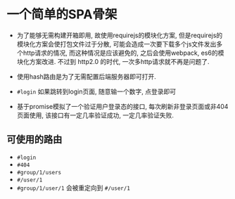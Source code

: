 # 一个简单的SPA骨架

- 为了能够无需构建开箱即用, 故使用requirejs的模块化方案, 但是requirejs的模块化方案会使打包文件过于分散, 
可能会造成一次要下载多个js文件发出多个http请求的情况, 而这种情况是应该避免的, 之后会使用webpack, es6的模块化方案改进.
不过到 http2.0 的时代, 一次多http请求就不再是问题了.

- 使用hash路由是为了无需配置后端服务器即可打开.

- ```#login``` 如果跳转到login页面, 随意输一个数字, 点登录即可

- 基于promise模拟了一个验证用户登录态的接口, 每次刷新非登录页面或非404页面使用, 该接口有一定几率验证成功, 一定几率验证失败.

## 可使用的路由
- ```#login```
- ```#404```
- ```#group/1/users```
- ```#/user/1```
- ```#group/1/user/1``` 会被重定向到 ```#/user/1```
